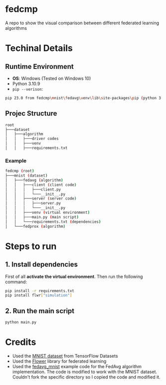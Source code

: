 # fedcmp

A repo to show the visual comparison between different federated learning algorithms

# Techinal Details

## Runtime Environment

- **OS**: Windows (Tested on Windows 10)
- Python 3.10.9
- `pip --verison`:

```bash
pip 23.0 from fedcmp\mnist\fedavg\venv\lib\site-packages\pip (python 3.10)
```

## Projec Structure

```bash
root
├───dataset
│   ├───algorithm
│   │   ├───driver codes
│   │   ├───venv
│   │   ├───requirements.txt
```

### Example

```bash
fedcmp (root)
├───mnist (dataset)
│   ├───fedavg (algorithm)
│   │   ├───client (client code)
│   │   │   ├───client.py
│   │   │   └───__init__.py
│   │   ├───server (server code)
│   │   │   ├───server.py
│   │   │   └───__init__.py
│   │   ├───venv (virtual environment)
│   │   ├───main.py (main script)
│   │   └───requirements.txt (dependencies)
│   └───fedprox (algorithm)
```

# Steps to run

## 1. Install dependencies

First of all **activate the virtual environment**. Then run the following command:

```bash
pip install -r requirements.txt
pip install flwr["simulation"]
```

## 2. Run the main script

```bash
python main.py
```

# Credits

- Used the [MNIST dataset](https://www.tensorflow.org/datasets/catalog/mnist) from TensorFlow Datasets
- Used the [Flower](https://flower.dev/) library for federated learning
- Used the [fedavg_mnist](https://github.com/adap/flower/tree/main/baselines/flwr_baselines/publications/fedavg_mnist) example code for the FedAvg algorithm implementation. The code is modified to work with the MNIST dataset. Couldn't fork the specific directory so I copied the code and modified it.
